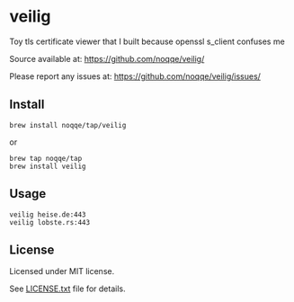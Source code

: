 # veilig

Toy tls certificate viewer that I built because openssl s_client confuses me

Source available at: https://github.com/noqqe/veilig/

Please report any issues at: https://github.com/noqqe/veilig/issues/

## Install

```
brew install noqqe/tap/veilig
```

or

```
brew tap noqqe/tap
brew install veilig
```

## Usage

```
veilig heise.de:443
veilig lobste.rs:443
```

## License

Licensed under MIT license.

See [LICENSE.txt](https://raw.githubusercontent.com/noqqe/veilig/master/LICENSE.txt) file for details.
